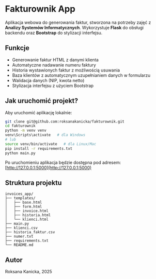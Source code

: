 # Fakturownik App

Aplikacja webowa do generowania faktur, stworzona na potrzeby zajęć z **Analizy Systemów Informatycznych**. Wykorzystuje **Flask** do obsługi backendu oraz **Bootstrap** do stylizacji interfejsu.

## Funkcje

- Generowanie faktur HTML z danymi klienta
- Automatyczne nadawanie numeru faktury
- Historia wystawionych faktur z możliwością usuwania
- Baza klientów z automatycznym uzupełnianiem danych w formularzu
- Walidacja danych (NIP, kwota netto)
- Stylizacja interfejsu z użyciem Bootstrap

## Jak uruchomić projekt?

Aby uruchomić aplikację lokalnie:

```bash
git clone git@github.com:roksanakanicka/fakturownik.git
cd fakturownik
python -m venv venv
venv\Scripts\activate   # dla Windows
# lub
source venv/bin/activate   # dla Linux/Mac
pip install -r requirements.txt
python main.py
```

Po uruchomieniu aplikacja będzie dostępna pod adresem:  
[http://127.0.0.1:5000](http://127.0.0.1:5000)

## Struktura projektu

```
invoices_app/
├── templates/
│   ├── base.html
│   ├── form.html
│   ├── invoice.html
│   ├── historia.html
│   └── klienci.html
├── main.py
├── klienci.csv
├── historia_faktur.csv
├── numer.txt
├── requirements.txt
└── README.md
```

## Autor

Roksana Kanicka, 2025
